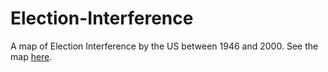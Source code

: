 # Election-Interference
A map of Election Interference by the US between 1946 and 2000.
See the map [here](https://jebowe3.github.io/Election-Interference/).
